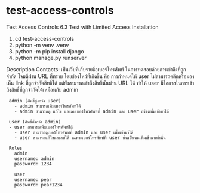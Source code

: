 # test-access-controls
Test Access Controls
   6.3 Test with Limited Access
Installation
   1. cd test-access-controls
   2. python -m venv .venv
   3. python -m pip install django
   4. python manage.py runserver

Description
   Contacts: เป็นเว็บที่เก็บรายชื่อเบอร์โทรศัพท์
   ในการทดสอบด้วยการเข้าถึงที่ถูกจำกัด โจมตีผ่าน URL ที่ทราบ โดยช่องโหว่ที่เกิดขึ้น คือ การกำหนดให้ user ไม่สามารถคลิกหรือมองเห็น link ที่ถูกจำกัดสิทธิ์ได้ แต่ยังสามารถเข้าถึงสิทธิ์นั้นผ่าน URL ได้ ทำให้ user มีโอกาสในการเข้าถึงสิทธิ์ที่ถูกจำกัดได้เหมือนกับ admin
   
     admin (สิทธิ์สูงกว่า user)
       - admin สามารถเพิ่มเบอร์โทรศัพท์ได้
       - admin สามารถดู แก้ไข และลบเบอร์โทรศัพท์ที่ admin และ user สร้างเพิ่มเข้ามาได้ 

     user (สิทธิ์ต่ำกว่า admin)
	 - user สามารถเพิ่มเบอร์โทรศัพท์ได้
       - user สามารถดูเบอร์โทรศัพท์ที่ admin และ user เพิ่มเข้ามาได้
       - user สามารถแก้ไขและลบได้ เฉพาะเบอร์โทรศัพท์ที่ user นั้นเป็นคนเพิ่มเข้ามาเท่านั้น
   
     Roles
       admin
       username: admin
       password: 1234

       user
       username: pear
       password: pear1234
